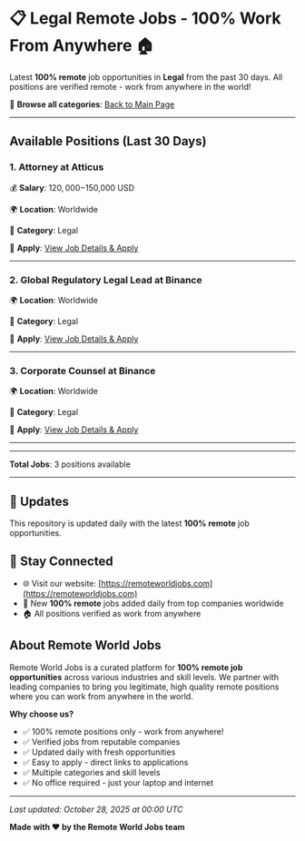 # 📋 Legal Remote Jobs - 100% Work From Anywhere 🏠

Latest **100% remote** job opportunities in **Legal** from the past 30 days. All positions are verified remote - work from anywhere in the world!

🔗 **Browse all categories**: [Back to Main Page](README.md)

---

## Available Positions (Last 30 Days)

### 1. Attorney at Atticus

💰 **Salary**: $120,000-$150,000 USD

🌍 **Location**: Worldwide

📍 **Category**: Legal

🔗 **Apply**: [View Job Details & Apply](https://remoteworldjobs.com/attorney-atticus)

---

### 2. Global Regulatory Legal Lead at Binance

🌍 **Location**: Worldwide

📍 **Category**: Legal

🔗 **Apply**: [View Job Details & Apply](https://remoteworldjobs.com/global-regulatory-legal-lead-binance)

---

### 3. Corporate Counsel at Binance

🌍 **Location**: Worldwide

📍 **Category**: Legal

🔗 **Apply**: [View Job Details & Apply](https://remoteworldjobs.com/corporate-counsel-binance)

---


---

**Total Jobs**: 3 positions available

---

## 🔄 Updates

This repository is updated daily with the latest **100% remote** job opportunities.

## 📧 Stay Connected

- 🌐 Visit our website: [https://remoteworldjobs.com](https://remoteworldjobs.com)
- 💼 New **100% remote** jobs added daily from top companies worldwide
- 🏠 All positions verified as work from anywhere

## About Remote World Jobs

Remote World Jobs is a curated platform for **100% remote job opportunities** across various industries and skill levels. We partner with leading companies to bring you legitimate, high quality remote positions where you can work from anywhere in the world.

**Why choose us?**
- ✅ 100% remote positions only - work from anywhere!
- ✅ Verified jobs from reputable companies
- ✅ Updated daily with fresh opportunities
- ✅ Easy to apply - direct links to applications
- ✅ Multiple categories and skill levels
- ✅ No office required - just your laptop and internet

---

_Last updated: October 28, 2025 at 00:00 UTC_

**Made with ❤️ by the Remote World Jobs team**
